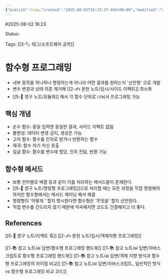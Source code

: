 ```yaml
---
{"publish":true,"created":"2025-08-02T16:23:37.493+09:00","modified":"2025-08-03T13:09:53.927+09:00","cssclasses":""}
---
```


#2025-08-02 16:23

Status: 

Tags: [[3-🏷️ 태그/소프트웨어 공학]]

# 함수형 프로그래밍
- 내부 동작을 하나하나 명령하는게 아니라 어떤 결과를 원하는지 '선언형' 으로 개발
- 변수 변경과 상태 의존 제거해 [[2-✍️ 문헌 노트/임시/사이드 이펙트]] 최소화
- [[5-💎 영구 노트/모듈화]] 해서 각 함수 단위로 나눠서 프로그래밍 가능

## 핵심 개념
- 순수 함수: 동일 입력엔 동일한 결과, 사이드 이펙트 없음
- 불변성: 데이터 변경 금지, 생성은 가능
- 고차 함수: 함수를 인자로 받거나 반환하는 함수
- 재귀: 함수 자기 자신 호출
- 일급 함수: 함수를 변수에 할당, 인자 전달, 반환 가능

## 함수형 메서드
- 보통 언어별로 배열 등과 같이 이를 처리하는 메서드들이 존재한다.
- [[5-💎 영구 노트/명령형 프로그래밍]]으로 처리할 때는 모든 과정을 직접 명령해야 하지만 함수형에서는 메서드 체이닝 해서 해결
- 명령형이 '어떻게 ' 할지 명시한다면 함수형은 '무엇을' 할지 선언한다.
- 직접 변수를 건드리지 않기 때문에 익숙해지면 코드도 간결해지고 더 좋다.


## References
 [[5-💎 영구 노트/리액트 훅]]
 [[2-✍️ 문헌 노트/임시/객체지향 프로그래밍]]

 [[1-📚 참고 노트/ai 답변/함수형 프로그래밍 핸드북]]
 [[1-📚 참고 노트/ai 답변/자바스크립트로 함수형 프로그래밍 핸드북]]
 [[1-📚 참고 노트/ai 답변/객체 지향 방식과 함수형 프로그래밍의 차이점 비교]]
 [[1-📚 참고 노트/ai 답변/자바스크립트_ 일반적인 방식 vs 함수형 프로그래밍 비교 코드]]